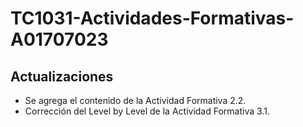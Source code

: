 # TC1031-Actividades-Formativas-A01707023

## Actualizaciones

* Se agrega el contenido de la Actividad Formativa 2.2.
* Corrección del Level by Level de la Actividad Formativa 3.1.

